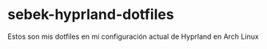 # sebek-hyprland-dotfiles
Estos son mis dotfiles en mi configuración actual de Hyprland en Arch Linux
